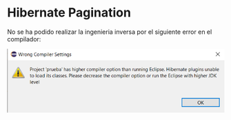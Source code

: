 # Hibernate Pagination
 
No se ha podido realizar la ingenieria inversa por el siguiente error en el compilador:


![Imagen del error](error.png)

